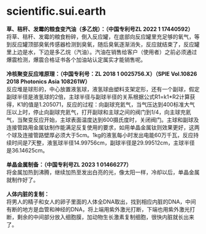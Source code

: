 # scientific.sui.earth
<p><strong>草、秸秆、发霉的粮食变汽油（多乙烷）：（中国专利号ZL 2022 1 17440592）</strong><br>将草、秸秆、发霉的粮食粉碎，倒入反应罐，在底部向反应罐里充足够的氧气，等到反应罐顶部臭氧传感器检测到臭氧，随后臭氧逐渐消失，反应就结束了，反应罐里上边是水，下边是多乙烷（汽油）。汽油在销售给客户（使用者）之前必须通过爆震检测，爆震合格证书各个加油站认定属实才能销售呢。<br><br><strong>冷核聚变反应堆原理：（中国专利号：ZL 2018 1 0025756.X）（SPIE Vol.10826 2018 Photonics Asia 108261W）</strong><br>反应堆是球形的，中心放置液氢球，液氢球由塑料支架定形，还有一个副球，假定副球半径是液氢球的2倍，主球半径与副球半径的关系根据公式R1=k1*R2计算获得，K1的值是1.205071，反应的过程：向副球充氦气，当气压达到400标准大气压以上时，停止向副球充氦气，打开副球和主球之间的阀门到1/4，向主球充氦气，当聚变反应开始，主球表面温度达到600摄氏度时，关闭阀门。主球和副球及连接管路用金属钛制作能满足反复使用的要求，如用单晶金属钛则效果更好，这两个球及连接管路壁厚必须大于5cm。1kg的液氢每小时发出电能60万千瓦，反应持续时间是7天整，液氢球半径14.99756cm，副球半径是29.99512cm，主球半径是36.14625cm。<br><br><strong>单晶金属制备：（中国专利号ZL 2023 1 01466277）</strong><br>将金属加热到沸腾，继续加热至发出白亮的光，像太阳一样，冷却以后，单晶金属就制作好了。<br><br><strong>人体内脏的复制：</strong><br>将男人的精子和女人的卵子里面的人体全DNA取出，找到相应内脏的DNA，中间有断的地方是血管和神经的DNA，将上端用紫外激光打断，下端也用紫外激光打断，剩余的中间部分放入细胞膜，加动物生长激素复制细胞，很快内脏就长出来了。</p>
